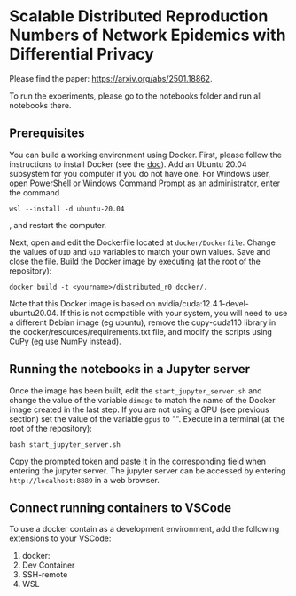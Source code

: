 # Scalable Distributed Reproduction Numbers of Network Epidemics with Differential Privacy
Please find the paper: https://arxiv.org/abs/2501.18862.

To run the experiments, please go to the notebooks folder and run all notebooks there.

## Prerequisites
You can build a working environment using Docker.
First, please follow the instructions to install Docker (see the [doc](https://docs.docker.com/get-docker/)).
Add an Ubuntu 20.04 subsystem for you computer if you do not have one.
For Windows user, open PowerShell or Windows Command Prompt as an administrator, enter the command 

```
wsl --install -d ubuntu-20.04
```

, and restart the computer. 

Next, open and edit the Dockerfile located at `docker/Dockerfile`. 
Change the values of `UID` and `GID` variables to match your own values.
Save and close the file.
Build the Docker image by executing (at the root of the repository):

```
docker build -t <yourname>/distributed_r0 docker/.
```
Note that this Docker image is based on nvidia/cuda:12.4.1-devel-ubuntu20.04. 
If this is not compatible with your system, you will need to use a different Debian image (eg ubuntu), remove the cupy-cuda110 library in the docker/resources/requirements.txt file, and modify the scripts using CuPy (eg use NumPy instead).

## Running the notebooks in a Jupyter server
Once the image has been built, edit the `start_jupyter_server.sh` and change the value of the variable `dimage` to match the name of the Docker image created in the last step. 
If you are not using a GPU (see previous section) set the value of the variable `gpus` to "". Execute in a terminal (at the root of the repository):

```
bash start_jupyter_server.sh
```

Copy the prompted token and paste it in the corresponding field when entering the jupyter server. 
The jupyter server can be accessed by entering `http://localhost:8889` in a web browser.

## Connect running containers to VSCode
To use a docker contain as a development environment, add the following extensions to your VSCode:

1) docker:
2) Dev Container
3) SSH-remote
4) WSL

